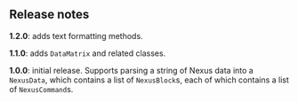 ## Release notes

**1.2.0**: adds text formatting methods.

**1.1.0**:  adds `DataMatrix` and related classes.

**1.0.0**: initial release.  Supports parsing a string of Nexus data into a `NexusData`, which contains a list of `NexusBlock`s, each of which contains a list of `NexusCommand`s.
